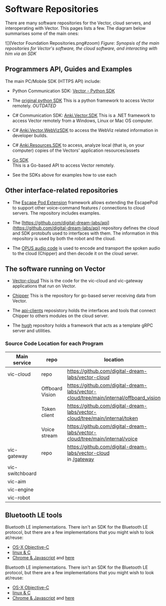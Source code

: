 # Software Repositories

There are many software repositories for the Vector, cloud servers, and
interoperating with Vector.  This pages lists a few.  The diagram below summarises
some of the main ones:

![](Vector Foundation Repositories.png#zoom)
_Figure: Synopsis of the main repositories for Vector's software, the cloud software, and interacting with him via an SDK_

## Programmers API, Guides and Examples
The main PC/Mobile SDK (HTTPS API) include:

- Python Communication SDK: [Vector - Python SDK](https://github.com/ikkez/vector-python-sdk)
- The [original python SDK](https://github.com/anki/vector-python-sdk)
  This is a python framework to access Vector remotely.  _OUTDATED_
- C# Communication SDK: [Anki.Vector.SDK](https://github.com/codaris/Anki.Vector.SDK)
  This is a .NET framework to access Vector remotely from a Windows, Linux or
  Mac OS computer.

- C# [Anki.Vector.WebVizSDK](https://github.com/randym32/Anki.Vector.WebVizSDK)
  to access the WebViz related information in developer builds.
- C# [Anki.Resources.SDK](https://github.com/randym32/Anki.Resources.SDK) to
  access, analyze local (that is, on your computer) copies of the Vectors'
  application resources/assets

- [Go SDK](https://github.com/digital-dream-labs/vector-go-sdk)  
  This is a Go-based API to access Vector remotely.

- See the SDKs above for examples how to use each


## Other interface-related repositories

- The [Escape Pod Extension](https://github.com/digital-dream-labs/escape-pod-extension)
  framework allows extending the EscapePod to support other voice-command
  features / connections to cloud servers.  The repository includes examples.

- The [https://github.com/digital-dream-labs/api](https://github.com/digital-dream-labs/api)
  repository defines the cloud and SDK protobufs used to interfaces with them. 
  The information in this repository is used by both the robot and the cloud.

- The [OPUS audio code](https://github.com/digital-dream-labs/opus-go)
  is used to encode and transport the spoken audio to the cloud (Chipper)
  and then decode it on the cloud server.

## The software running on Vector 

- [Vector-cloud](https://github.com/digital-dream-labs/vector-cloud)
  This is the code for the vic-cloud and vic-gateway applications that run on
  Vector.

- [Chipper](https://github.com/digital-dream-labs/chipper)
  This is the repository for go-based server receiving data from Vector.

- The [api-clients](https://github.com/digital-dream-labs/api-clients)
  reposistory holds the interfaces and tools that connect Chipper to others
  modules on the cloud server.

- The [hugh](https://github.com/digital-dream-labs/hugh) repository holds
  a framework that acts as a template gRPC server and utilities.

### Source Code Location for each Program

| Main service  | repo    | location |
|---------------|---------|----------|
|vic-cloud      |repo     | https://github.com/digital-dream-labs/vector-cloud |
|               |Offboard Vision| https://github.com/digital-dream-labs/vector-cloud/tree/main/internal/offboard_vision |
|               |Token client| https://github.com/digital-dream-labs/vector-cloud/tree/main/internal/token |
|               |Voice stream| https://github.com/digital-dream-labs/vector-cloud/tree/main/internal/voice |
|vic-gateway    | repo     | https://github.com/digital-dream-labs/vector-cloud <br> in [/gateway](https://github.com/digital-dream-labs/vector-cloud/tree/main/gateway) |
|vic-switchboard| ||
|vic-aim        | ||
|vic-engine     | ||
|vic-robot      | ||



## Bluetooth LE tools

Bluetooth LE implementations.  There isn't an SDK for the Bluetooth LE protocol,
but there are a few implementations that you might wish to look at/reuse:

- [OS-X Objective-C](https://github.com/GooeyChickenman/victor/tree/master/tools/vector-BLE)
- [linux & C](https://github.com/sandsmark/victor/tree/master/tools/vector-BLE)
- [Chrome & Javascript](https://github.com/kercre123/victor-web-setup) and
  [here](https://github.com/digital-dream-labs/vector-web-setup)


Bluetooth LE implementations.  There isn't an SDK for the Bluetooth LE protocol,
but there are a few implementations that you might wish to look at/reuse:

- [OS-X Objective-C](https://github.com/GooeyChickenman/victor/tree/master/tools/vector-BLE)
- [linux & C](https://github.com/sandsmark/victor/tree/master/tools/vector-BLE)
- [Chrome & Javascript](https://github.com/kercre123/victor-web-setup) and
  [here](https://github.com/digital-dream-labs/vector-web-setup)

